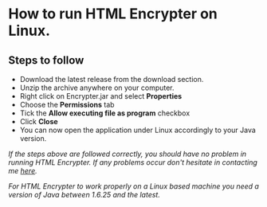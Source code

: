 # How to run HTML Encrypter on Linux. #

## Steps to follow ##

  * Download the latest release from the download section.
  * Unzip the archive anywhere on your computer.
  * Right click on Encrypter.jar and select **Properties**
  * Choose the **Permissions** tab
  * Tick the **Allow executing file as program** checkbox
  * Click **Close**
  * You can now open the application under Linux accordingly to your Java version.

_If the steps above are followed correctly, you should have no problem in running HTML Encrypter. If any problems occur don't hesitate in contacting me [here](http://www.htmlencrypter.call-to-action.ro/contact)._

_For HTML Encrypter to work properly on a Linux based machine you need a version of Java between 1.6.25 and the latest._